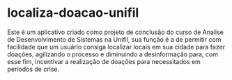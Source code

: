 # localiza-doacao-unifil

Este é um aplicativo criado como projeto de conclusão do curso de Analise de Desenvolvimento de Sistemas na Unifil, sua função é a de permitir com facilidade que um usuário consiga localizar locais em sua cidade para fazer doações, agilizando o processo e diminuindo a desinformação para, com esse fim, incentivar a realização de doações para necessitados em períodos de crise. 
